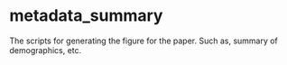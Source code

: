 # metadata_summary

The scripts for generating the figure for the paper. Such as, summary of demographics, etc.

